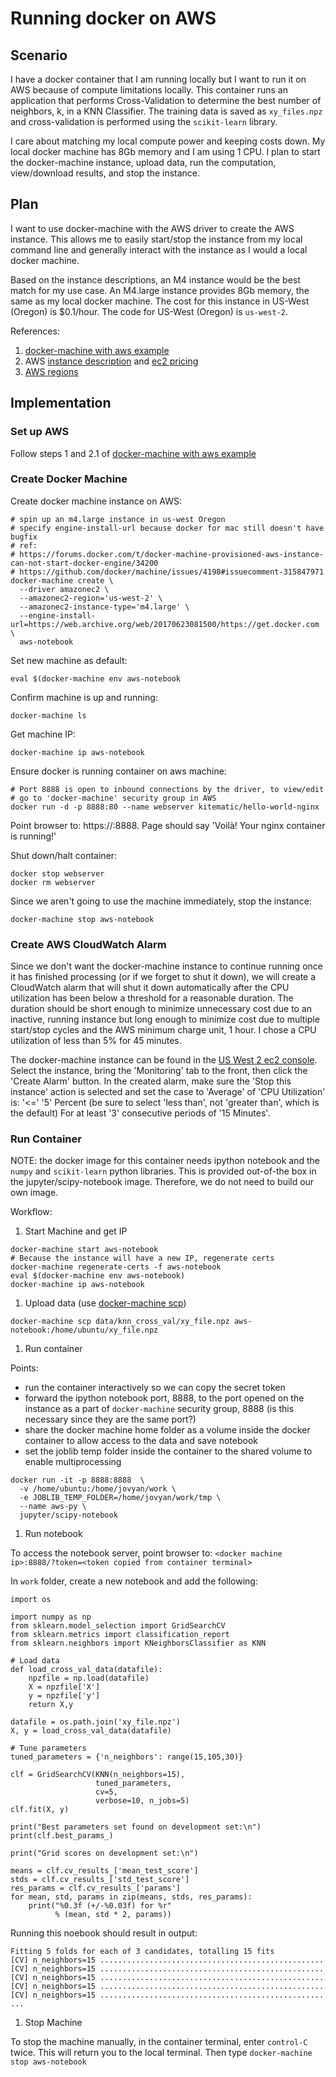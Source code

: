 # Running docker on AWS

## Scenario

I have a docker container that I am running locally but I want to run it on AWS because of compute limitations locally. This container runs an application that performs Cross-Validation to determine the best number of neighbors, k, in a KNN Classifier. The training data is saved as `xy_files.npz` and cross-validation is performed using the `scikit-learn` library.

I care about matching my local compute power and keeping costs down. 
My local docker machine has 8Gb memory and I am using 1 CPU. I plan to start the docker-machine instance, upload data,
run the computation, view/download results, and stop the instance. 

## Plan

I want to use docker-machine with the AWS driver to create the AWS instance. This allows me to easily start/stop the
instance from my local command line and generally interact with the instance as I would a local docker machine.

Based on the instance descriptions, an M4 instance would be the best match for my use case. An M4.large instance provides
8Gb memory, the same as my local docker machine. The cost for this instance in US-West (Oregon) is $0.1/hour. The code for US-West (Oregon) is `us-west-2`.

References:
1. [docker-machine with aws example](https://docs.docker.com/machine/examples/aws/#step-2-use-machine-to-create-the-instance)
2. AWS [instance description](https://aws.amazon.com/ec2/instance-types/) and
[ec2 pricing](https://aws.amazon.com/ec2/pricing/on-demand/)
3. [AWS regions](http://docs.aws.amazon.com/AWSEC2/latest/UserGuide/using-regions-availability-zones.html)

## Implementation

### Set up AWS

Follow steps 1 and 2.1 of [docker-machine with aws example](https://docs.docker.com/machine/examples/aws/#step-2-use-machine-to-create-the-instance)

### Create Docker Machine

Create docker machine instance on AWS:

```
# spin up an m4.large instance in us-west Oregon
# specify engine-install-url because docker for mac still doesn't have bugfix 
# ref:
# https://forums.docker.com/t/docker-machine-provisioned-aws-instance-can-not-start-docker-engine/34200
# https://github.com/docker/machine/issues/4198#issuecomment-315847971
docker-machine create \
  --driver amazonec2 \
  --amazonec2-region='us-west-2' \
  --amazonec2-instance-type='m4.large' \
  --engine-install-url=https://web.archive.org/web/20170623081500/https://get.docker.com \
  aws-notebook
```

Set new machine as default:

`eval $(docker-machine env aws-notebook`

Confirm machine is up and running:

`docker-machine ls`

Get machine IP:

`docker-machine ip aws-notebook`

Ensure docker is running container on aws machine:

```
# Port 8888 is open to inbound connections by the driver, to view/edit
# go to 'docker-machine' security group in AWS
docker run -d -p 8888:80 --name webserver kitematic/hello-world-nginx
```

Point browser to: https://<machine ip>:8888. Page should say 'Voilà! Your nginx container is running!'

Shut down/halt container:

```
docker stop webserver
docker rm webserver
```

Since we aren't going to use the machine immediately, stop the instance:

`docker-machine stop aws-notebook`

### Create AWS CloudWatch Alarm

Since we don't want the docker-machine instance to continue running once it has finished processing
(or if we forget to shut it down), we will create a CloudWatch alarm that will shut it down automatically
after the CPU utilization has been below a threshold for a reasonable duration. The duration should be short
enough to minimize unnecessary cost due to an inactive, running instance but long enough to minimize cost due
to multiple start/stop cycles and the AWS minimum charge unit, 1 hour. I chose a CPU utilization of less than 5% for 45 minutes.

The docker-machine instance can be found in the [US West 2 ec2 console](https://us-west-2.console.aws.amazon.com/ec2/v2/home?region=us-west-2#Instances:sort=instanceId). Select the instance, bring the 'Monitoring' tab to the front, then click the 'Create Alarm' button. In the created alarm, make sure the 'Stop this instance' action is selected and set the case to 'Average' of 'CPU Utilization' is: '<=' '5' Percent (be sure to select 'less than', not 'greater than', which is the default) For at least '3' consecutive periods of '15 Minutes'. 


### Run Container

NOTE: the docker image for this container needs ipython notebook and the
`numpy` and `scikit-learn` python libraries. This is provided out-of-the box
in the jupyter/scipy-notebook image. Therefore, we do not need to build our own
image.

Workflow:
1. Start Machine and get IP
```
docker-machine start aws-notebook
# Because the instance will have a new IP, regenerate certs
docker-machine regenerate-certs -f aws-notebook
eval $(docker-machine env aws-notebook)
docker-machine ip aws-notebook
```
1. Upload data (use [docker-machine scp](https://docs.docker.com/machine/reference/scp/))
```
docker-machine scp data/knn_cross_val/xy_file.npz aws-notebook:/home/ubuntu/xy_file.npz
```

1. Run container

Points:
- run the  container interactively so we can copy the secret token
- forward the ipython notebook port, 8888, to the port opened on the instance as a part of `docker-machine`
security group, 8888 (is this necessary since they are the same port?)
- share the docker machine home folder as a volume inside the docker container to allow access to the data and
save notebook
- set the joblib temp folder inside the container to the shared volume to enable multiprocessing

```
docker run -it -p 8888:8888  \
  -v /home/ubuntu:/home/jovyan/work \
  -e JOBLIB_TEMP_FOLDER=/home/jovyan/work/tmp \
  --name aws-py \
  jupyter/scipy-notebook
```
1. Run notebook

To access the notebook server, point browser to: `<docker machine ip>:8888/?token=<token copied from container terminal>`

In `work` folder, create a new notebook and add the following:

```
import os

import numpy as np
from sklearn.model_selection import GridSearchCV
from sklearn.metrics import classification_report
from sklearn.neighbors import KNeighborsClassifier as KNN

# Load data
def load_cross_val_data(datafile):
    npzfile = np.load(datafile)
    X = npzfile['X']
    y = npzfile['y']
    return X,y

datafile = os.path.join('xy_file.npz')
X, y = load_cross_val_data(datafile)

# Tune parameters
tuned_parameters = {'n_neighbors': range(15,105,30)}

clf = GridSearchCV(KNN(n_neighbors=15),
                   tuned_parameters,
                   cv=5,
                   verbose=10, n_jobs=5)
clf.fit(X, y)

print("Best parameters set found on development set:\n")
print(clf.best_params_)

print("Grid scores on development set:\n")

means = clf.cv_results_['mean_test_score']
stds = clf.cv_results_['std_test_score']
res_params = clf.cv_results_['params']
for mean, std, params in zip(means, stds, res_params):
    print("%0.3f (+/-%0.03f) for %r"
          % (mean, std * 2, params))
```

Running this noebook should result in output:

```
Fitting 5 folds for each of 3 candidates, totalling 15 fits
[CV] n_neighbors=15 ..................................................
[CV] n_neighbors=15 ..................................................
[CV] n_neighbors=15 ..................................................
[CV] n_neighbors=15 ..................................................
[CV] n_neighbors=15 ..................................................
...
```


1. Stop Machine

To stop the machine manually, in the container terminal, enter `control-C` twice. This will return you to the local terminal. Then type `docker-machine stop aws-notebook`
